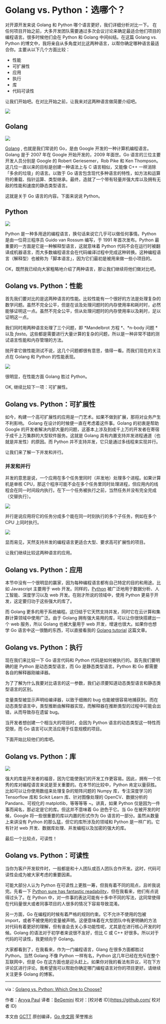 # Golang vs. Python：选哪个？

对开源开发来说 Golang 和 Python 哪个语言更好，我们详细分析对比一下。
在任何项目开始之前，大多开发团队需要通过多次会议讨论来确定最适合他们项目的编程语言。很多时候他们会在 Python 和 Golang 中间纠结。在这篇 Golang vs. Python 的博文中，我将亲自从多角度对比这两种语言，以帮你确定哪种语言最适合你。主要从以下几个方面比较：

- 性能
- 可扩展性
- 应用
- 执行
- 库
- 代码可读性

让我们开始吧。在对比开始之前，让我来对这两种语言做简要介绍吧。

[![](https://i.ytimg.com/vi/I6f0g0xfuF8/maxresdefault.jpg)](https://www.youtube.com/watch?v=I6f0g0xfuF8 "Go vs Python Comparison | Which Language You Should Learn In 2018? | Edureka")

## Golang

![](https://d1jnx9ba8s6j9r.cloudfront.net/blog/wp-content/uploads/2018/09/Golang-Logo-Golang-Tutorial-Edureka-250x300.jpg)

[Golang](https://www.edureka.co/blog/golang-tutorial "Golang") , 也就是我们常说的 Go，是由 Google 开发的一种计算机编程语言。Golang 是于 2007 年在 Google 开始开发的，2009 年面世。Go 语言的三位主要开发人员分别是 Google 的 Robert Geriesemer，Rob Pike 和 Ken Thompson。这几位一直以来的目标是创建一种语法上与 C 语言相似，又能像 C++ 一样消除「多余的垃圾」的语言。以致于 Go 语言包含现代多种语言的特性，如方法和运算符的重载、指针运算、类型继承。最终，造就了一个带有轻量并强大库以及拥有无敌的性能和速度的静态类型语言。

这就是关于 Go 语言的内容。下面来说说 Python。

## Python

![](https://d1jnx9ba8s6j9r.cloudfront.net/blog/wp-content/uploads/2018/09/Python-Logo-Golang-vs-Python-Edureka-215x300.png)

Python 是一种多用途的编程语言，换句话来说它几乎可以做任何事情。Python 是由一位荷兰程序员 Guido van Rossum 编写，于 1991 年首次发布。Python 最重要的一方面是它是一种解释型语言，这就意味着 Python 代码不会在运行时被翻译成机器语言，而大多数编程语言会在代码编译过程中完成这种转换。这种编程语言（解释型）也被称为「脚本语言」，因为它们最初是被用来做一些小项目的。

OK，既然我已经向大家粗略地介绍了两种语言，那让我们继续将他们做对比吧。

## Golang vs. Python：性能

首先我们要对比的是这两种语言的性能。比较性能有一个很好的方法是处理复杂的数学问题。虽然不完全公平，但是在谈及处理问题时的内存使用率和耗时时，必然能够证明这一点。虽然不完全公平，但从处理问题时的内存使用率以及耗时，足以证明这一点。

我们同时用两种语言处理了三个问题，即 *Mandelbrot 方程 *、*n-body 问题 * 以及 *fasta*。这些都是需要进行大量计算的复杂的问题，所以是一种非常不错的测试语言性能和内存管理的方法。

抛开拿它做性能测试不说，这几个问题都很有意思，值得一看。而我们现在的关注点在 Golang 和 Python 的性能表现。

![](https://d1jnx9ba8s6j9r.cloudfront.net/blog/wp-content/uploads/2018/09/Performance-Golang-vs-Python-Edureka-1.png)

很明显，在性能方面 Golang 胜过 Python。

OK, 继续比较下一项：可扩展性。

## Golang vs. Python：可扩展性

如今，构建一个高可扩展性的应用是一门艺术。如果不做到扩展，那将对业务产生不利影响。 Golang 在设计的时候便一直在考虑着这件事。Golang 的初衷是帮助 Google 的开发者解决内部大量的问题，这基本上涉及到成千上万的开发者在寄宿于成千上万集群的大型软件服务。这就是 Golang 具有内置支持并发进程通道（也就是并发性）的原因。而 Python 并不支持并发，它只是通过多线程来实现并行。

让我们来了解一下并发和并行。

### 并发和并行

并发的意思是说，一个应用在多个任务里同时（并发地）处理多个进程。如果计算机是单核 CPU，那这个程序可能不会在多个任务里同时处理进程，但应用内的线程会在同一时间段内执行。在下一个任务被执行之前，当然任务并没有完全完成（交替执行）。

![](https://d1jnx9ba8s6j9r.cloudfront.net/blog/wp-content/uploads/2018/09/Concurrency-Golang-vs-Python-Edureka-250x300.png)

并行是说应用将它的任务分成多个能在同一时刻执行的多个子任务，例如在多个 CPU 上同时执行。

![](https://d1jnx9ba8s6j9r.cloudfront.net/blog/wp-content/uploads/2018/09/Parallelism-Golang-vs-Python-Edureka-254x300.png)

显而易见，天然支持并发的编程语言更适合大型、要求高可扩展性的项目。

让我们继续比较这两种语言的应用。

## Golang vs. Python：应用

本节中没有一个很明显的赢家，因为每种编程语言都有自己特定的目的和用途。比如 Javascript 主要用于 web 开发。同样的，[Python](https://www.edureka.co/blog/python-tutorial/) 被广泛地用于数据分析、人工智能、深度学习以及 web 开发。在刚才所说的领域中，使用 Python 更易于开发，这定要归功于这些强大的库了。

而 Golang 更多的用于系统编程。这归结于它天然支持并发，同时它在云计算和集群计算领域中使用广泛。由于 Golang 拥有强大易用的库，可以让你很快搭建出一个 web 服务，所以 Golang 也被大量用于 web 开发，增速也很大。如果你也想学 Go 语言中这一很酷的东西，可以直接看我的 [Golang tutorial](https://dzone.com/articles/golang-tutorial-learn-golang-by-examples) 这篇文章。

## Golang vs. Python：执行

现在我们来比较一下 Go 语言代码和 Python 代码是如何被执行的。首先我们要明确的是 Python 是动态类型语言，而 Go 是静态类型语言。Python 和 Go 都需要各自的解释器刚编译器。

为了了解为什么我要对比语言的这一参数，我们必须要知道动态类型语言和静态类型语言的区别。

变量类型被显示声明给编译器，以致于细微的 bug 也能被很容易地捕获到。而在动态类型语言中，类型推断由解释器实现，而解释器在推断类型的过程中可能会出错，从而导致存在遗留 bug。

当开发者想创建一个相当大的项目时，会因为 Python 语言的动态类型这一特性而受限，而 Go 语言可以灵活应用于任意规模的项目。

下面开始比较他们的库吧。

## Golang vs. Python：库

![](https://d1jnx9ba8s6j9r.cloudfront.net/blog/wp-content/uploads/2018/09/Libraries-Golang-vs-Python-Edureka-342x300.png)

强大的库是开发者的福音，因为它能使我们的开发工作更容易。因此，拥有一个优秀的库对编程语言来说是至关重要的。在本节的比较中，Python 肯定以量获胜。比如可以让你使用数组来处理复杂的矩阵问题的 Numpy 库，专注深度学习的 Tensorflow 库和 Scikit Learn 库、针对图像处理的 OpenCV、数据分析的 Pandans、可视化的 matplotlib，等等等等 ~。讲真，如果 Python 仅是因为一件事而闻名，那必定是它的库。但这并不意味着 Go 逊色于它。当 Go 在被开发的时候，Google 将一些很重要的库以内置的形式作为 Go 语言的一部分。虽然从数量上来讲没有 Python 的那么猛，但它的库所涉及的领域和 Python 是一样广的。它有针对 web 开发、数据库处理、并发编程以及加密的强大的库。

最后一个比较点，可读性！

## Golang vs. Python：可读性

当你为客户开发软件时，一般都是和十人团队或百人团队合作开发。这时，代码可读性会成为被大家考虑的重要因素。

可能大部分人认为 Python 在可读性上更胜一筹，但我有着不同的观点，且听我说完。先看一下 [Python sure has fantastic readability](https://dzone.com/refcardz/core-python)，但在我看来，他们有点说得过头了。在 Python 中，对一件事的表达可能有十多中不同的写法，这同常使得在代码量很大或者同事项目的人很多的情况下容易导致混淆。

另一方面，Go 在编程的时候有着严格的规则约束。它不允许不使用的包被 import，或者不被使用的变量被声明。这便意味着在大型团队中有更明确的方法对代码有着更好的理解，但有谁会去关心多功能性呢，尤其是在进行核心开发的时候。Golang 的语法对于初学者来说很不友好，但比 C 或 C++ 好很多。所以对于代码的可读性，我更倾向于 Golang。

大家都看到了，在我看来，作为一门编程语言，Glang 在很多方面都胜过 Python。当然 Golang 不像 Python 一样有名，Python 这几年已经在充斥在整个互联网中，但是 Go 在这方面也是迎头赶上。如果你对我的看法有异议，可在下方评论区进行评论。我希望我可以帮助你确定哪门编程语言对你的项目更好。请继续关注更多 Golang 的博客。

---

via：[Golang vs. Python: Which One to Choose?](https://dzone.com/articles/golang-vs-python-which-one-to-choose?fromrel=true)

作者：[Aryya Paul](https://dzone.com/users/3510559/aryya-paul.html)
译者：[BeGemini](https://github.com/BeGemini)
校对：[校对者 ID](https://github.com/ 校对者 ID)

本文由 [GCTT](https://github.com/studygolang/GCTT) 原创编译，[Go 中文网](https://studygolang.com/) 荣誉推出
